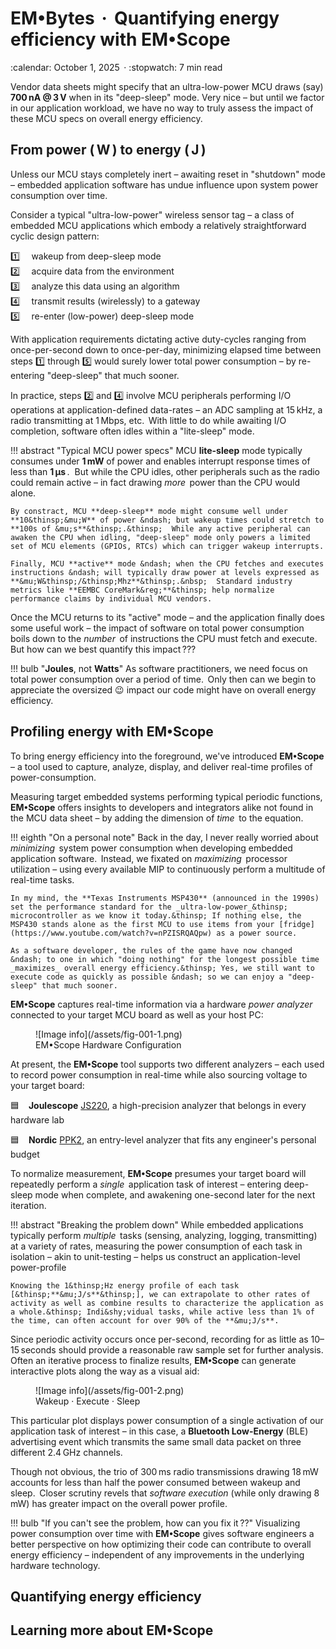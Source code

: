 # EM&bull;Bytes &thinsp;**&#183;**&thinsp; Quantifying energy efficiency with EM&bull;Scope


<!-- --8<-- [start:excerpt] -->

<div class="article-meta" markdown>:calendar: October 1, 2025&thinsp; · :stopwatch: 7 min read</div>

Vendor data sheets might specify that an ultra-low-power MCU draws (say) **700&thinsp;nA @ 3&thinsp;V** when in its "deep-sleep" mode.  Very nice – but until we factor in our application workload, we have no way to truly assess the impact of these MCU specs on overall energy efficiency.
<!-- --8<-- [end:excerpt] -->

## From power (&thinsp;**W**&thinsp;) to energy (&thinsp;**J**&thinsp;)

Unless our MCU stays completely inert &ndash; awaiting reset in "shutdown" mode &ndash; embedded application software has undue influence upon system power consumption over time.

Consider a typical "ultra-low-power" wireless sensor tag &ndash; a class of embedded MCU applications which embody a relatively straightforward cyclic design pattern:

:one: &emsp;wakeup from deep-sleep mode<br>
:two: &emsp;acquire data from the environment<br>
:three: &emsp;analyze this data using an algorithm<br>
:four: &emsp;transmit results (wirelessly) to a gateway<br>
:five: &emsp;re-enter (low-power) deep-sleep mode

With application requirements dictating active duty-cycles ranging from once-per-second down to once-per-day, minimizing elapsed time between steps :one: through :five: would surely lower total power consumption &ndash; by re-entering "deep-sleep" that much sooner.

In practice, steps :two: and :four: involve MCU peripherals performing I/O operations at application-defined data-rates &ndash; an ADC sampling at 15&thinsp;kHz, a radio transmitting at 1&thinsp;Mbps, etc.&thinsp;  With little to do while awaiting I/O completion, software often idles within a "lite-sleep" mode.

!!! abstract "Typical MCU power specs"
    MCU **lite-sleep** mode typically consumes under **1&thinsp;mW** of power and enables interrupt response times of less than **1&thinsp;&mu;s**&thinsp;.&nbsp;  But while the CPU idles, other peripherals such as the radio could remain active &ndash; in fact drawing _more_&thinsp; power than the CPU would alone.

    By constract, MCU **deep-sleep** mode might consume well under **10&thinsp;&mu;W** of power &ndash; but wakeup times could stretch to **100s of &mu;s**&thinsp;.&thinsp;  While any active peripheral can awaken the CPU when idling, "deep-sleep" mode only powers a limited set of MCU elements (GPIOs, RTCs) which can trigger wakeup interrupts.

    Finally, MCU **active** mode &ndash; when the CPU fetches and executes instructions &ndash; will typically draw power at levels expressed as **&mu;W&thinsp;/&thinsp;Mhz**&thinsp;.&nbsp;  Standard industry metrics like **EEMBC CoreMark&reg;**&thinsp; help normalize performance claims by individual MCU vendors.

Once the MCU returns to its "active" mode &ndash; and the application finally does some useful work &ndash; the impact of software on total power consumption boils down to the _number_&thinsp; of instructions the CPU must fetch and execute.&nbsp; But how can we best quantify this impact&thinsp;???

!!! bulb "**Joules**, not **Watts**"
    As software practitioners, we need focus on total power consumption over a period of time.&thinsp; Only then can we begin to appreciate the oversized :wink: impact our code might have on overall energy efficiency.

## Profiling energy with **EM&bull;Scope**

To bring energy efficiency into the foreground, we've introduced **EM&bull;Scope** &ndash; a tool used to capture, analyze, display, and deliver real-time profiles of power-consumption.

Measuring target embedded systems performing typical periodic functions, **EM&bull;Scope** offers insights to developers and integrators alike not found in the MCU data sheet &ndash; by adding the dimension of _time_&thinsp; to the equation.

!!! eighth "On a personal note"
    Back in the day, I never really worried about _minimizing_&thinsp; system power consumption when developing embedded application software.&thinsp; Instead, we fixated on _maximizing_&thinsp; processor utilization &ndash; using every available MIP to continuously perform a multitude of real-time tasks.

    In my mind, the **Texas Instruments MSP430** (announced in the 1990s) set the performance standard for the _ultra-low-power_&thinsp; microcontroller as we know it today.&thinsp; If nothing else, the MSP430 stands alone as the first MCU to use items from your [fridge](https://www.youtube.com/watch?v=nPZISRQAQpw) as a power source.

    As a software developer, the rules of the game have now changed &ndash; to one in which "doing nothing" for the longest possible time _maximizes_ overall energy efficiency.&thinsp; Yes, we still want to execute code as quickly as possible &ndash; so we can enjoy a "deep-sleep" that much sooner.

**EM&bull;Scope** captures real-time information via a hardware _power analyzer_&thinsp; connected to your target MCU board as well as your host PC:

<figure markdown id="fig1">
![Image info](/assets/fig-001-1.png)
<figcaption>EM&bull;Scope Hardware Configuration 
</figure>

At present, the **EM&bull;Scope** tool supports two different analyzers &ndash; each used to record power consumption in real-time while also sourcing voltage to your target board:

:blue_square: &ensp; **Joulescope** [JS220](https://www.joulescope.com/products/js220-joulescope-precision-energy-analyzer), a high-precision analyzer that belongs in every hardware lab

:blue_square: &ensp; **Nordic** [PPK2](https://www.nordicsemi.com/Products/Development-hardware/Power-Profiler-Kit-2), an entry-level analyzer that fits any engineer's personal budget

To normalize measurement, **EM&bull;Scope** presumes your target board will repeatedly perform a _single_&thinsp; application task of interest &ndash; entering deep-sleep mode when complete, and awakening one-second later for the next iteration.

!!! abstract "Breaking the problem down"
    While embedded applications typically perform _multiple_&thinsp; tasks (sensing, analyzing, logging, transmitting) at a variety of rates, measuring the power consumption of each task in isolation &ndash; akin to unit-testing &ndash; helps us construct an application-level power-profile

    Knowing the 1&thinsp;Hz energy profile of each task [&thinsp;**&mu;J/s**&thinsp;], we can extrapolate to other rates of activity as well as combine results to characterize the application as a whole.&thinsp; Indi&shy;vidual tasks, while active less than 1% of the time, can often account for over 90% of the **&mu;J/s**.

Since periodic activity occurs once per-second, recording for as little as 10–15&thinsp;seconds should provide a reasonable raw sample set for further analysis.&thinsp; Often an iterative process to finalize results, **EM&bull;Scope** can generate interactive plots along the way as a visual aid:

<figure markdown id="fig2">
![Image info](/assets/fig-001-2.png)
<figcaption>Wakeup · Execute · Sleep  
</figure>

This particular plot displays power consumption of a single activation of our application task of interest &ndash; in this case, a **Bluetooth Low-Energy** (BLE) advertising event which transmits the same small data packet on three different 2.4&thinsp;GHz channels.

Though not obvious, the trio of 300&thinsp;ms radio transmissions drawing 18&thinsp;mW accounts for less than half the power consumed between wakeup and sleep.&thinsp; Closer scrutiny revels that _software execution_ (while only drawing 8&thinsp;mW) has greater impact on the overall power profile.

!!! bulb "If you can't see the problem, how can you fix it&thinsp;??"
    Visualizing power consumption over time with **EM&bull;Scope** gives software engineers a better perspective on how optimizing their code can contribute to overall energy efficiency &ndash; independent of any improvements in the underlying hardware technology.


## Quantifying energy efficiency

## Learning more about **EM&bull;Scope**
